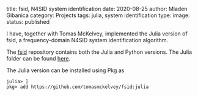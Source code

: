 title: fsid, N4SID system identification
date: 2020-08-25
author: Mladen Gibanica
category: Projects
tags: julia, system identification
type: 
image: 
status: published

I have, together with Tomas McKelvey, implemented the Julia version of fsid, a frequency-domain N4SID system identification algorithm.

The <a href="https://github.com/tomasmckelvey/fsid" target="_blank">fsid</a> repository contains both the Julia and Python versions. The Julia folder can be found <a href="https://github.com/tomasmckelvey/fsid/tree/master/julia" target="_blank">here</a>.

The Julia version can be installed using Pkg as
```julia-repl
julia> ]
pkg> add https://github.com/tomasmckelvey/fsid:julia
```